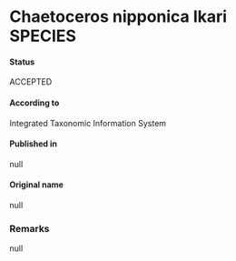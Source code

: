 Chaetoceros nipponica Ikari SPECIES
=======

#### Status
ACCEPTED

#### According to
Integrated Taxonomic Information System

#### Published in
null

#### Original name
null

### Remarks
null